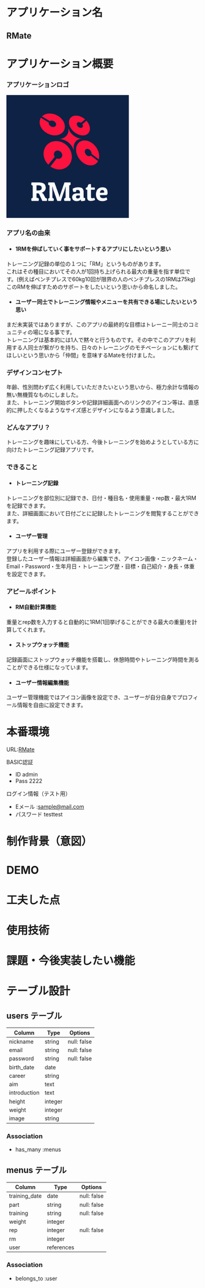 # アプリケーション名	
## RMate



# アプリケーション概要
### アプリケーションロゴ
<img src="app/assets/images/logo.png" width="320">


### アプリ名の由来
- #### 1RMを伸ばしていく事をサポートするアプリにしたいという思い
トレーニング記録の単位の１つに「RM」というものがあります。  
これはその種目においてその人が1回持ち上げられる最大の重量を指す単位です。(例えばベンチプレスで60kg10回が限界の人のベンチプレスの1RMは75kg)  
このRMを伸ばすためのサポートをしたいという思いから命名しました。
- #### ユーザー同士でトレーニング情報やメニューを共有できる場にしたいという思い
まだ未実装ではありますが、このアプリの最終的な目標はトレーニー同士のコミュニティの場になる事です。  
トレーニングは基本的には1人で黙々と行うものです。その中でこのアプリを利用する人同士が繋がりを持ち、日々のトレーニングのモチベーションにも繋げてほしいという思いから「仲間」を意味するMateを付けました。

### デザインコンセプト
年齢、性別問わず広く利用していただきたいという思いから、極力余計な情報の無い無機質なものにしました。  
また、トレーニング開始ボタンや記録詳細画面へのリンクのアイコン等は、直感的に押したくなるようなサイズ感とデザインになるよう意識しました。




### どんなアプリ？
トレーニングを趣味にしている方、今後トレーニングを始めようとしている方に向けたトレーニング記録アプリです。  
### できること
- #### トレーニング記録
トレーニングを部位別に記録でき、日付・種目名・使用重量・rep数・最大1RMを記録できます。  
また、詳細画面において日付ごとに記録したトレーニングを閲覧することができます。
- #### ユーザー管理
アプリを利用する際にユーザー登録ができます。  
登録したユーザー情報は詳細画面から編集でき、アイコン画像・ニックネーム・Email・Password・生年月日・トレーニング歴・目標・自己紹介・身長・体重を設定できます。


### アピールポイント
- #### RM自動計算機能
重量とrep数を入力すると自動的に1RM(1回挙げることができる最大の重量)を計算してくれます。  
- #### ストップウォッチ機能
記録画面にストップウォッチ機能を搭載し、休憩時間やトレーニング時間を測ることができる仕様になっています。  
- #### ユーザー情報編集機能
ユーザー管理機能ではアイコン画像を設定でき、ユーザーが自分自身でプロフィール情報を自由に設定できます。

# 本番環境
URL:[RMate](http://18.177.171.145)

BASIC認証
- ID admin
- Pass 2222

ログイン情報（テスト用）
- Eメール :sample@mail.com
- パスワード testtest
# 制作背景（意図）
# DEMO
# 工夫した点
# 使用技術
# 課題・今後実装したい機能





# テーブル設計

## users テーブル

| Column     | Type   | Options     |
| ---------- | ------ | ----------- |
| nickname   | string | null: false |
| email      | string | null: false |
| password   | string | null: false |
| birth_date | date   |             |
| career     | string |             |
| aim        | text   |             |
| introduction | text   |             |
| height     | integer|             |
| weight     | integer|             |
| image     | string|             |

### Association
- has_many :menus



## menus テーブル

| Column       | Type       | Options     |
| ------------ | ---------- | ----------- |
| training_date| date       | null: false |
| part         | string     | null: false |
| training     | string     | null: false |
| weight       | integer    |             |
| rep          | integer    | null: false |
| rm           | integer    |             |
| user         | references |             |

### Association
- belongs_to :user